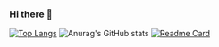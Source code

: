 ### Hi there 👋

<!--
**theazran/theazran** is a ✨ _special_ ✨ repository because its `README.md` (this file) appears on your GitHub profile.

Here are some ideas to get you started:

- 🔭 I’m currently working on ...
- 🌱 I’m currently learning ...
- 👯 I’m looking to collaborate on ...
- 🤔 I’m looking for help with ...
- 💬 Ask me about ...
- 📫 How to reach me: ...
- 😄 Pronouns: ...
- ⚡ Fun fact: ...
-->
[![Top Langs](https://github-readme-stats.vercel.app/api/top-langs/?username=theazran)](https://github.com/theazran/theazran)
![Anurag's GitHub stats](https://github-readme-stats.vercel.app/api?username=theazran&show_icons=true&theme=radical)
[![Readme Card](https://github-readme-stats.vercel.app/api/pin/?username=theazran&repo=koped-bot)](https://github.com/theazran/koped-bot)
